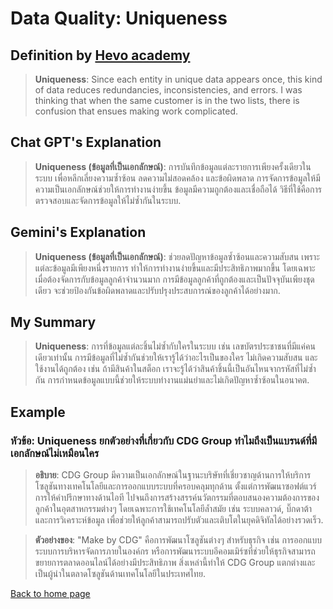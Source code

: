 # Data Quality: Uniqueness

## Definition by [Hevo academy](https://hevoacademy.com/data-quality/what-is-data-quality/)

> **Uniqueness**: Since each entity in unique data appears once, this kind of data reduces redundancies, inconsistencies, and errors. I was thinking that when the same customer is in the two lists, there is confusion that ensues making work complicated.

## Chat GPT's Explanation

> **Uniqueness (ข้อมูลที่เป็นเอกลักษณ์)**: การบันทึกข้อมูลแต่ละรายการเพียงครั้งเดียวในระบบ เพื่อหลีกเลี่ยงความซ้ำซ้อน ลดความไม่สอดคล้อง และข้อผิดพลาด การจัดการข้อมูลให้มีความเป็นเอกลักษณ์ช่วยให้การทำงานง่ายขึ้น ข้อมูลมีความถูกต้องและเชื่อถือได้ วิธีที่ใช้คือการตรวจสอบและจัดการข้อมูลให้ไม่ซ้ำกันในระบบ.

## Gemini's Explanation

> **Uniqueness (ข้อมูลที่เป็นเอกลักษณ์)**: ช่วยลดปัญหาข้อมูลซ้ำซ้อนและความสับสน เพราะแต่ละข้อมูลมีเพียงหนึ่งรายการ ทำให้การทำงานง่ายขึ้นและมีประสิทธิภาพมากขึ้น โดยเฉพาะเมื่อต้องจัดการกับข้อมูลลูกค้าจำนวนมาก การมีข้อมูลลูกค้าที่ถูกต้องและเป็นปัจจุบันเพียงชุดเดียว จะช่วยป้องกันข้อผิดพลาดและปรับปรุงประสบการณ์ของลูกค้าได้อย่างมาก.

## My Summary

> **Uniqueness**: การที่ข้อมูลแต่ละชิ้นไม่ซ้ำกับใครในระบบ เช่น เลขบัตรประชาชนที่มีแค่คนเดียวเท่านั้น การมีข้อมูลที่ไม่ซ้ำกันช่วยให้เรารู้ได้ว่าอะไรเป็นของใคร ไม่เกิดความสับสน และใช้งานได้ถูกต้อง เช่น ถ้ามีสินค้าในสต็อก เราจะรู้ได้ว่าสินค้าชิ้นนี้เป็นอันไหนจากรหัสที่ไม่ซ้ำกัน การกำหนดข้อมูลแบบนี้ช่วยให้ระบบทำงานแม่นยำและไม่เกิดปัญหาซ้ำซ้อนในอนาคต.

## Example

### หัวข้อ: Uniqueness ยกตัวอย่างที่เกี่ยวกับ CDG Group ทำไมถึงเป็นแบรนด์ที่มีเอกลักษณ์ไม่เหมือนใคร

> **อธิบาย**: CDG Group มีความเป็นเอกลักษณ์ในฐานะบริษัทที่เชี่ยวชาญด้านการให้บริการโซลูชันทางเทคโนโลยีและการออกแบบระบบที่ครอบคลุมทุกด้าน ตั้งแต่การพัฒนาซอฟต์แวร์ การให้คำปรึกษาทางด้านไอที ไปจนถึงการสร้างสรรค์นวัตกรรมที่ตอบสนองความต้องการของลูกค้าในอุตสาหกรรมต่างๆ โดยเฉพาะการใช้เทคโนโลยีล้ำสมัย เช่น ระบบคลาวด์, บิ๊กดาต้า และการวิเคราะห์ข้อมูล เพื่อช่วยให้ลูกค้าสามารถปรับตัวและเติบโตในยุคดิจิทัลได้อย่างรวดเร็ว.

> **ตัวอย่างของ**: "Make by CDG" คือการพัฒนาโซลูชันต่างๆ สำหรับธุรกิจ เช่น การออกแบบระบบการบริหารจัดการภายในองค์กร หรือการพัฒนาระบบอีคอมเมิร์ซที่ช่วยให้ธุรกิจสามารถขยายการตลาดออนไลน์ได้อย่างมีประสิทธิภาพ สิ่งเหล่านี้ทำให้ CDG Group แตกต่างและเป็นผู้นำในตลาดโซลูชันด้านเทคโนโลยีในประเทศไทย.

[Back to home page](README.md)
